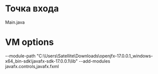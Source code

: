 # Точка входа

Main.java

# VM options

--module-path "C:\Users\Satellite\Downloads\openjfx-17.0.0.1_windows-x64_bin-sdk\javafx-sdk-17.0.0.1\lib" --add-modules javafx.controls,javafx.fxml

